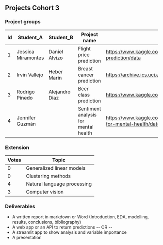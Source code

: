 ## Projects Cohort 3

### Project groups
|Id|Student_A|Student_B|Project name|Dataset|
|--|---------|---------|------------|-------|
|1 |Jessica Miramontes|Daniel Alvizo|Flight price prediction|https://www.kaggle.com/datasets/shubhambathwal/flight-price-prediction/data|
|2 |Irvin Vallejo|Heber Marin|Breast cancer prediction|https://archive.ics.uci.edu/dataset/17/breast+cancer+wisconsin+diagnostic|
|3 |Rodrigo Pinedo|Alejandro Diaz|Beer class prediction|https://www.kaggle.com/datasets/jtrofe/beer-recipes|
|4 |Jennifer Guzmán||Sentiment analysis for mental health|https://www.kaggle.com/datasets/suchintikasarkar/sentiment-analysis-for-mental-health/data|

### Extension
|Votes|Topic|
|-----|-----|
|0|Generalized linear models|
|0|Clustering methods|
|4|Natural language processing|
|3|Computer vision|

### Deliverables
- A written report in markdown or Word (Introduction, EDA, modelling, results, conclusions, bibliography)
- A web app or an API to return predictions -- OR --
- A streamlit app to show analysis and variable importance
- A presentation
